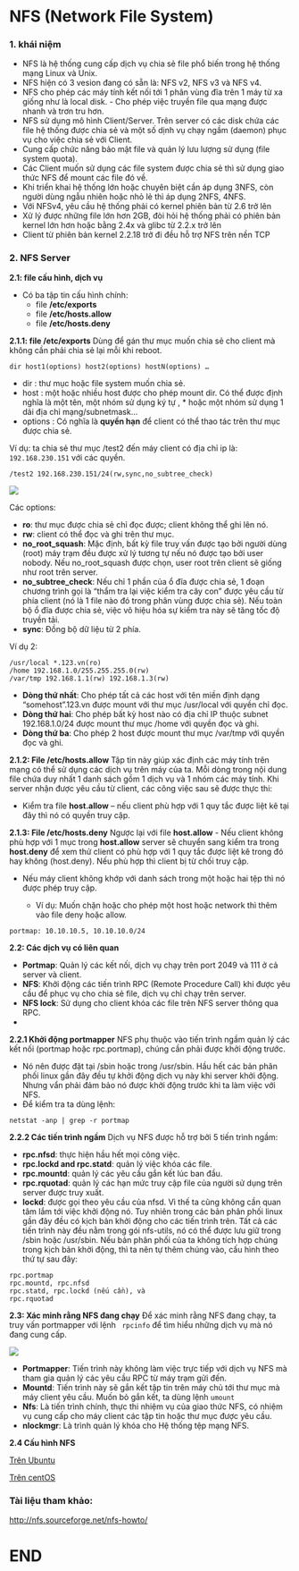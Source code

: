 # NFS (Network File System)
### <a name="1"> 1. khái niệm </a>

- NFS là hệ thống cung cấp dịch vụ chia sẻ file phổ biến trong hệ thống mạng Linux và Unix.
- NFS hiện có 3 vesion đang có sẵn là: NFS v2, NFS v3 và NFS v4.
- NFS cho phép các máy tính kết nối tới 1 phân vùng đĩa trên 1 máy từ xa giống như là local disk. - Cho phép việc truyền file qua mạng được nhanh và trơn tru hơn.
- NFS sử dụng mô hình Client/Server. Trên server có các disk chứa các file hệ thống được chia sẻ và một số dịnh vụ chạy ngầm (daemon) phục vụ cho việc chia sẻ với Client.
- Cung cấp chức năng bảo mật file và quản lý lưu lượng sử dụng (file system quota).
- Các Client muốn sử dụng các file system được chia sẻ thì sử dụng giao thức NFS để mount các file đó về.
- Khi triển khai hệ thống lớn hoặc chuyên biệt cần áp dụng 3NFS, còn người dùng ngẫu nhiên hoặc nhỏ lẻ thì áp dụng 2NFS, 4NFS.
- Với NFSv4, yêu cầu hệ thống phải có kernel phiên bản từ 2.6 trở lên
- Xử lý được những file lớn hơn 2GB, đòi hỏi hệ thống phải có phiên bản kernel lớn hơn hoặc bằng 2.4x và glibc từ 2.2.x trở lên
- Client từ phiên bản kernel 2.2.18 trở đi đều hỗ trợ NFS trên nền TCP

### <a name="2"> 2. NFS Server </a>
**2.1: file cấu hình, dịch vụ**
- Có ba tập tin cấu hình chính:
  - file **/etc/exports**
  - file  **/etc/hosts.allow**
  - file **/etc/hosts.deny**

**2.1.1: file /etc/exports**
Dùng để gán thư mục muốn chia sẻ cho client mà không cần phải chia sẻ lại mỗi khi reboot.
```
dir host1(options) host2(options) hostN(options) …
```
- dir : thư mục hoặc file system muốn chia sẻ.
- host : một hoặc nhiều host được cho phép mount dir. Có thể được định nghĩa là một tên, một nhóm sử dụng ký tự , * hoặc một nhóm sử dụng 1 dải địa chỉ mạng/subnetmask...
- options : Có nghĩa là **quyền hạn** để client có thể thao tác trên thư mục được chia sẻ.

Ví dụ: ta chia sẻ thư mục /test2 đến máy client có địa chỉ ip là: ``192.168.230.151`` với các quyền.
```
/test2 192.168.230.151/24(rw,sync,no_subtree_check)
```
![](https://scontent.fhan5-7.fna.fbcdn.net/v/t1.15752-9/66186604_2321683877915228_1366759091526959104_n.png?_nc_cat=103&_nc_oc=AQntxxfipf7m9A-qfznR4y2UgASoBaEqH3kiPApleRzKVLJIk2kY3LFyPFanPXyDTec&_nc_ht=scontent.fhan5-7.fna&oh=2a6eb98cea737f04b37f01989a0eb179&oe=5DBBB8F6)

Các options:
- **ro**: thư mục được chia sẻ chỉ đọc được; client không thể ghi lên nó.
- **rw**: client có thể đọc và ghi trên thư mục.
- **no_root_squash**: Mặc định, bất kỳ file truy vấn được tạo bởi người dùng (root) máy trạm đều được xử lý tương tự nếu nó được tạo bởi user nobody. Nếu no_root_squash được chọn, user root trên client sẽ giống như root trên server.
- **no_subtree_check**: Nếu chỉ 1 phần của ổ đĩa được chia sẻ, 1 đoạn chương trình gọi là “thẩm tra lại việc kiểm tra cây con” được yêu cầu từ phía client (nó là 1 file nào đó trong phân vùng được chia sẻ). Nếu toàn bộ ổ đĩa được chia sẻ, việc vô hiệu hóa sự kiểm tra này sẽ tăng tốc độ truyền tải.
- **sync**: Đồng bộ dữ liệu từ 2 phía.

Ví dụ 2:
```
/usr/local *.123.vn(ro) 
/home 192.168.1.0/255.255.255.0(rw) 
/var/tmp 192.168.1.1(rw) 192.168.1.3(rw)
```
- **Dòng thứ nhất**: Cho phép tất cả các host với tên miền định dạng “somehost”.123.vn được mount với thư mục /usr/local với quyền chỉ đọc.
- **Dòng thứ hai**: Cho phép bất kỳ host nào có địa chỉ IP thuộc subnet 192.168.1.0/24 được mount thư mục /home với quyền đọc và ghi.
- **Dòng thứ ba**: Cho phép 2 host được mount thư mục /var/tmp với quyền đọc và ghi.

**2.1.2: File /etc/hosts.allow**
Tập tin này giúp xác định các máy tính trên mạng có thể sử dụng các dịch vụ trên máy của ta. Mỗi dòng trong nội dung file chứa duy nhất 1 danh sách gồm 1 dịch vụ và 1 nhóm các máy tính. Khi server nhận được yêu cầu từ client, các công việc sau sẽ được thực thi:

- Kiểm tra file **host.allow** – nếu client phù hợp với 1 quy tắc được liệt kê tại đây thì nó có quyền truy cập.

**2.1.3: File /etc/hosts.deny**
Ngược lại với file **host.allow** - Nếu client không phù hợp với 1 mục trong **host.allow** server sẽ chuyển sang kiểm tra trong **host.deny** để xem thử client có phù hợp với 1 quy tắc được liệt kê trong đó hay không (host.deny). Nếu phù hợp thì client bị từ chối truy cập.
- Nếu máy client không khớp với danh sách trong một hoặc hai tệp thì nó được phép truy cập.

  - Ví dụ: Muốn chặn hoặc cho phép một host hoặc network thì thêm vào file deny hoặc allow.
```
portmap: 10.10.10.5, 10.10.10.0/24
```
**2.2: Các dịch vụ có liên quan**

- **Portmap**: Quản lý các kết nối, dịch vụ chạy trên port 2049 và 111 ở cả server và client.
- **NFS**: Khởi động các tiến trình RPC (Remote Procedure Call) khi được yêu cầu để phục vụ cho chia sẻ file, dịch vụ chỉ chạy trên server.
- **NFS lock**: Sử dụng cho client khóa các file trên NFS server thông qua RPC.
- 
**2.2.1 Khởi động portmapper**
NFS phụ thuộc vào tiến trình ngầm quản lý các kết nối (portmap hoặc rpc.portmap), chúng cần phải được khởi động trước.

- Nó nên được đặt tại /sbin hoặc trong /usr/sbin. Hầu hết các bản phân phối linux gần đây đều tự khởi động dịch vụ này khi server khởi động. Nhưng vẩn phải đảm bảo nó được khởi động trước khi ta làm việc với NFS.
- Để kiểm tra ta dùng lệnh:
```
netstat -anp | grep -r portmap
```

**2.2.2 Các tiến trình ngầm**
Dịch vụ NFS được hỗ trợ bởi 5 tiến trình ngầm:

- **rpc.nfsd**: thực hiện hầu hết mọi công việc.
- **rpc.lockd and rpc.statd**: quản lý việc khóa các file.
- **rpc.mountd**: quản lý các yêu cầu gắn kết lúc ban đầu.
- **rpc.rquotad**: quản lý các hạn mức truy cập file của người sử dụng trên server được truy xuất.
- **lockd**: được gọi theo yêu cầu của nfsd. Vì thế ta cũng không cần quan tâm lắm tới việc khởi động nó.
Tuy nhiên trong các bản phân phối linux gần đây đều có kịch bản khởi động cho các tiến trình trên. Tất cả các tiến trình này đều nằm trong gói nfs-utils, nó có thể được lưu giữ trong /sbin hoặc /usr/sbin. Nếu bản phân phối của ta không tích hợp chúng trong kịch bản khởi động, thì ta nên tự thêm chúng vào, cấu hình theo thứ tự sau đây:
```
rpc.portmap
rpc.mountd, rpc.nfsd
rpc.statd, rpc.lockd (nếu cần), và
rpc.rquotad
```

**2.3: Xác minh rằng NFS đang chạy**
Để xác minh rằng NFS đang chạy, ta truy vấn portmapper với lệnh `` rpcinfo`` để tìm hiểu những dịch vụ mà nó đang cung cấp.

![](https://scontent.fhan5-2.fna.fbcdn.net/v/t1.15752-9/65946969_332215867690086_2991044435006980096_n.png?_nc_cat=102&_nc_oc=AQk1r2-Q--6gJ6m0wp1hSdjGF0XZSjKBDJXO2ZugWlPWO_g2uNq8S9sypDBEeE0v7N8&_nc_ht=scontent.fhan5-2.fna&oh=96a239a5cd9dfa309e527fdfa568498d&oe=5DB54F44)

- **Portmapper**: Tiến trình này không làm việc trực tiếp với dịch vụ NFS mà tham gia quản lý các yêu cầu RPC từ máy trạm gửi đến.
- **Mountd**: Tiến trình này sẽ gắn kết tập tin trên máy chủ tới thư mục mà máy client yêu cầu. Muốn bỏ gắn kết, ta dùng lệnh ``umount``
- **Nfs**: Là tiến trình chính, thực thi nhiệm vụ của giao thức NFS, có nhiệm vụ cung cấp cho máy client các tập tin hoặc thư mục được yêu cầu.
- **nlockmgr**: Là trình quản lý khóa cho Hệ thống tệp mạng NFS.

**2.4 Cấu hình NFS**

[Trên Ubuntu](https://github.com/letuananh19/thuctapsinh/blob/master/AnhTL/Linux/Ubuntu%20Server/lab/Configure%20NFS%20on%20Ubuntu%20Server.md)

[Trên centOS](https://github.com/letuananh19/thuctapsinh/blob/master/AnhTL/Linux/Concept/Docs/NFS%20on%20centOS.md)

### Tài liệu tham khảo:

http://nfs.sourceforge.net/nfs-howto/


# END
